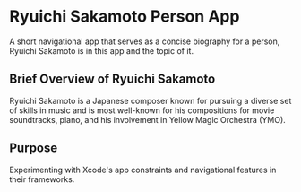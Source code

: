 # Ryuichi Sakamoto Person App

A short navigational app that serves as a concise biography for a person, Ryuichi Sakamoto is in this app and the topic of it.

## Brief Overview of Ryuichi Sakamoto
Ryuichi Sakamoto is a Japanese composer known for pursuing a diverse set of skills in music and is most well-known for his compositions for movie soundtracks, piano, and his involvement in Yellow Magic Orchestra (YMO). 

## Purpose

Experimenting with Xcode's app constraints and navigational features in their frameworks.
